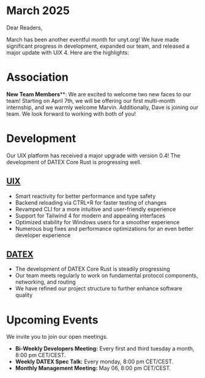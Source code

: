 # March 2025

Dear Readers,

March has been another eventful month for unyt.org! We have made significant progress in development, expanded our team, and released a major update with UIX 4. Here are the highlights:

# Association

**New Team Members****: We are excited to welcome two new faces to our team! Starting on April 7th, we will be offering our first multi-month internship, and we warmly welcome Marvin.
Additionally, Dave is joining our team. We look forward to working with both of you!

# Development
Our UIX platform has received a major upgrade with version 0.4! The development of DATEX Core Rust is progressing well.

## [UIX](https://github.com/unyt-org/uix/pulls?q=is:closed%20created:2025-02-01..2024-03-31)

* Smart reactivity for better performance and type safety
* Backend reloading via CTRL+R for faster testing of changes
* Revamped CLI for a more intuitive and user-friendly experience
* Support for Tailwind 4 for modern and appealing interfaces
* Optimized stability for Windows users for a smoother experience
* Numerous bug fixes and performance optimizations for an even better developer experience


## [DATEX](https://github.com/unyt-org/datex-core-js-legacy/pulls?q=is:closed%20created:2024-12-01..2024-12-31)
- The development of DATEX Core Rust is steadily progressing
- Our team meets regularly to work on fundamental protocol components, networking, and routing
- We have refined our project structure to further enhance software quality


# Upcoming Events 

We invite you to join our open meetings.

* **Bi-Weekly Developers Meeting:** Every first and third tuesday a month, 8:00 pm CET/CEST.
* **Weekly DATEX Spec Talk:** Every monday, 8:00 pm CET/CEST.
* **Monthly Management Meeting:** May 06, 8:00 pm CET/CEST.
